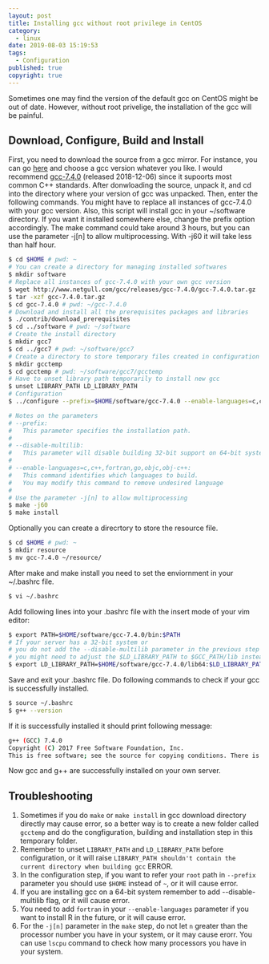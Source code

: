 ```yaml
---
layout: post
title: Installing gcc without root privilege in CentOS
category:
  - linux
date: 2019-08-03 15:19:53
tags: 
  - Configuration
published: true
copyright: true
---
```


Sometimes one may find the version of the default gcc on CentOS might be out of date. However, without root privelige, the installation of the gcc will be painful.

<!-- more -->
## Download, Configure, Build and Install

First, you need to download the source from a gcc mirror. For instance, you can go [here](http://www.netgull.com/gcc/releases/) and choose a gcc version whatever you like. I would recommend [gcc-7.4.0](http://www.netgull.com/gcc/releases/gcc-7.4.0/) (released 2018-12-06) since it supoorts most common C++ standards. After donwloading the source, unpack it, and cd into the directory where your version of gcc was unpacked. Then, enter the following commands. You might have to replace all instances of gcc-7.4.0 with your gcc version. Also, this script will install gcc in your ~/software directory. If you want it installed somewhere else, change the prefix option accordingly.  The make command could take around 3 hours, but you can use the parameter -j[n] to allow multiprocessing. With -j60 it will take less than half hour. 

```sh
$ cd $HOME # pwd: ~
# You can create a directory for managing installed softwares
$ mkdir software
# Replace all instances of gcc-7.4.0 with your own gcc version
$ wget http://www.netgull.com/gcc/releases/gcc-7.4.0/gcc-7.4.0.tar.gz
$ tar -xzf gcc-7.4.0.tar.gz
$ cd gcc-7.4.0 # pwd: ~/gcc-7.4.0
# Download and install all the prerequisites packages and libraries
$ ./contrib/download_prerequisites 
$ cd ../software # pwd: ~/software
# Create the install directory
$ mkdir gcc7
$ cd ../gcc7 # pwd: ~/software/gcc7
# Create a directory to store temporary files created in configuration
$ mkdir gcctemp
$ cd gcctemp # pwd: ~/software/gcc7/gcctemp
# Have to unset library path temporarily to install new gcc
$ unset LIBRARY_PATH LD_LIBRARY_PATH
# Configuration
$ ../configure --prefix=$HOME/software/gcc-7.4.0 --enable-languages=c,c++,fortran,go --disable-multilib

# Notes on the parameters
# --prefix:
#   This parameter specifies the installation path.
#
# --disable-multilib: 
#   This parameter will disable building 32-bit support on 64-bit systems.
#
# --enable-languages=c,c++,fortran,go,objc,obj-c++: 
#   This command identifies which languages to build. 
#   You may modify this command to remove undesired language
#
# Use the parameter -j[n] to allow multiprocessing
$ make -j60
$ make install
```

Optionally you can create a direcrtory to store the resource file.

```sh
$ cd $HOME # pwd: ~
$ mkdir resource
$ mv gcc-7.4.0 ~/resource/
```

After make and make install you need to set the enviornment in your ~/.bashrc file. 

```sh
$ vi ~/.bashrc
```

Add following lines into your .bashrc file with the insert mode of your vim editor:

```sh
$ export PATH=$HOME/software/gcc-7.4.0/bin:$PATH
# If your server has a 32-bit system or 
# you do not add the --disable-multilib parameter in the previous step 
# you might need to adjust the $LD_LIBRARY_PATH to $GCC_PATH/lib instead of $GCC_PATH/lib64
$ export LD_LIBRARY_PATH=$HOME/software/gcc-7.4.0/lib64:$LD_LIBRARY_PATH
```
Save and exit your .bashrc file. Do following commands to check if your gcc is successfully installed.  
```sh
$ source ~/.bashrc
$ g++ --version
```

If it is successfully installed it should print following message:
```sh
g++ (GCC) 7.4.0
Copyright (C) 2017 Free Software Foundation, Inc.
This is free software; see the source for copying conditions. There is NO warranty; not even for MERCHANTABILITY or FITNESS FOR A PARTICULAR PURPOSE.
```

Now gcc and g++ are successfully installed on your own server.

## Troubleshooting
1. Sometimes if you do `make` or `make install` in gcc download directory directly may cause error, so a better way is to create a new folder called `gcctemp` and do the congfiguration, building and installation step in this temporary folder.
2. Remember to unset `LIBRARY_PATH` and `LD_LIBRARY_PATH` before configuration, or it will raise `LIBRARY_PATH shouldn't contain the current directory when building gcc` ERROR.
3. In the configuration step, if you want to refer your `root` path in `--prefix` parameter you should use `$HOME` instead of `~`, or it will cause error.
4. If you are installing gcc on a 64-bit system remember to add --disable-multilib flag, or it will cause error.
5. You need to add `fortran` in your  `--enable-languages` parameter if you want to install R in the future, or it will cause error.
6. For the `-j[n]` parameter in the `make` step, do not let `n` greater than the processor number you have in your system, or it may cause erorr. You can use `lscpu` command to check how many processors you have in your system. 